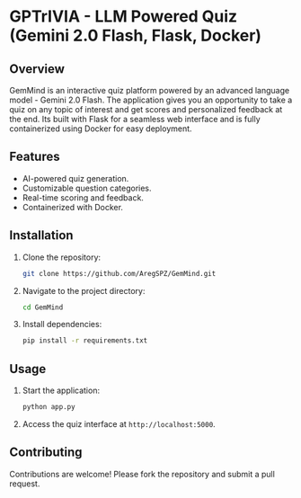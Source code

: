 # GPTrIVIA - LLM Powered Quiz (Gemini 2.0 Flash, Flask, Docker)

## Overview
GemMind is an interactive quiz platform powered by an advanced language model - Gemini 2.0 Flash. The application gives you an opportunity to take a quiz on any topic of interest and get scores and personalized feedback at the end. Its built with Flask for a seamless web interface and is fully containerized using Docker for easy deployment.

## Features

- AI-powered quiz generation.
- Customizable question categories.
- Real-time scoring and feedback.
- Containerized with Docker.

## Installation

1. Clone the repository:
    ```bash
    git clone https://github.com/AregSPZ/GemMind.git
    ```
2. Navigate to the project directory:
    ```bash
    cd GemMind
    ```
3. Install dependencies:
    ```bash
    pip install -r requirements.txt
    ```

## Usage

1. Start the application:
    ```bash
    python app.py
    ```
2. Access the quiz interface at `http://localhost:5000`.

## Contributing

Contributions are welcome! Please fork the repository and submit a pull request.